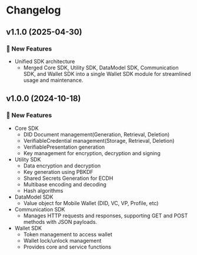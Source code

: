 # Changelog

## v1.1.0 (2025-04-30)

### 🚀 New Features
- Unified SDK architecture
    - Merged Core SDK, Utility SDK, DataModel SDK, Communication SDK, and Wallet SDK into a single Wallet SDK module for streamlined usage and maintenance.

## v1.0.0 (2024-10-18)

### 🚀 New Features
- Core SDK
    - DID Document management(Generation, Retrieval, Deletion)
    - VerifiableCredential management(Storage, Retrieval, Deletion)
    - VerifiablePresentation generation
    - Key management for encryption, decryption and signing
- Utility SDK
    - Data encryption and decryption
    - Key generation using PBKDF
    - Shared Secrets Generation for ECDH
    - Multibase encoding and decoding
    - Hash algorithms
- DataModel SDK
    - Value object for Mobile Wallet (DID, VC, VP, Profile, etc)
- Communication SDK
    - Manages HTTP requests and responses, supporting GET and POST methods with JSON payloads.
- Wallet SDK
    - Token management to access wallet
    - Wallet lock/unlock management
    - Provides core and service functions
